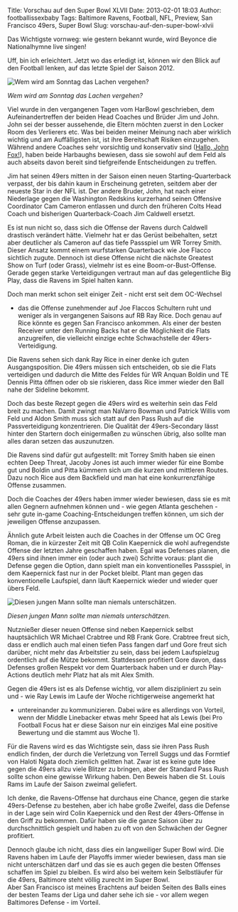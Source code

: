 Title: Vorschau auf den Super Bowl XLVII
Date: 2013-02-01 18:03
Author: footballissexbaby
Tags: Baltimore Ravens, Football, NFL, Preview, San Francisco 49ers, Super Bowl
Slug: vorschau-auf-den-super-bowl-xlvii

Das Wichtigste vornweg: wie gestern bekannt wurde, wird Beyonce die
Nationalhymne live singen!

Uff, bin ich erleichtert. Jetzt wo das erledigt ist, können wir den
Blick auf den Football lenken, auf das letzte Spiel der Saison 2012.

![Wem wird am Sonntag das Lachen vergehen?][] 

*Wem wird am Sonntag das Lachen vergehen?*

Viel wurde in den vergangenen Tagen vom HarBowl geschrieben, dem
Aufeinandertreffen der beiden Head Coaches und Brüder Jim und John. John
sei der besser aussehende, die Eltern möchten zuerst in den Locker Room
des Verlierers etc. Was bei beiden meiner Meinung nach aber wirklich
wichtig und am Auffälligsten ist, ist ihre Bereitschaft Risiken
einzugehen. Während andere Coaches sehr vorsichtig und konservativ sind
([Hallo, John Fox!][]), haben beide Harbaughs bewiesen, dass sie sowohl
auf dem Feld als auch abseits davon bereit sind tiefgreifende
Entscheidungen zu treffen.

Jim hat seinen 49ers mitten in der Saison einen neuen
Starting-Quarterback verpasst, der bis dahin kaum in Erscheinung
getreten, seitdem aber der neueste Star in der NFL ist. Der andere
Bruder, John, hat nach einer Niederlage gegen die Washington Redskins
kurzerhand seinen Offensive Coordinator Cam Cameron entlassen und durch
den früheren Colts Head Coach und bisherigen Quarterback-Coach Jim
Caldwell ersetzt.

Es ist nun nicht so, dass sich die Offense der Ravens durch Caldwell
drastisch verändert hätte. Vielmehr hat er das Gerüst beibehalten, setzt
aber deutlicher als Cameron auf das tiefe Passspiel um WR Torrey Smith.
Dieser Ansatz kommt einem wurfstarken Quarterback wie Joe Flacco
sichtlich zugute. Dennoch ist diese Offense nicht die nächste Greatest
Show on Turf (oder Grass), vielmehr ist es eine Boom-or-Bust-Offense.
Gerade gegen starke Verteidigungen vertraut man auf das gelegentliche
Big Play, dass die Ravens im Spiel halten kann.

Doch man merkt schon seit einiger Zeit - nicht erst seit dem OC-Wechsel
- das die Offense zunehmender auf Joe Flaccos Schultern ruht und weniger
als in vergangenen Saisons auf RB Ray Rice. Doch genau auf Rice könnte
es gegen San Francisco ankommen. Als einer der besten Receiver unter den
Running Backs hat er die Möglichkeit die Flats anzugreifen, die
vielleicht einzige echte Schwachstelle der 49ers-Verteidigung.

Die Ravens sehen sich dank Ray Rice in einer denke ich guten
Ausgangsposition. Die 49ers müssen sich entscheiden, ob sie die Flats
verteidigen und dadurch die Mitte des Feldes für WR Anquan Boldin und TE
Dennis Pitta öffnen oder ob sie riskieren, dass Rice immer wieder den
Ball nahe der Sideline bekommt.

Doch das beste Rezept gegen die 49ers wird es weiterhin sein das Feld
breit zu machen. Damit zwingt man NaVarro Bowman und Patrick Willis vom
Feld und Aldon Smith muss sich statt auf den Pass Rush auf die
Passverteidigung konzentrieren. Die Qualität der 49ers-Secondary lässt
hinter den Startern doch einigermaßen zu wünschen übrig, also sollte man
alles daran setzen das auszunutzen.

Die Ravens sind dafür gut aufgestellt: mit Torrey Smith haben sie einen
echten Deep Threat, Jacoby Jones ist auch immer wieder für eine Bombe
gut und Boldin und Pitta kümmern sich um die kurzen und mittleren
Routes. Dazu noch Rice aus dem Backfield und man hat eine
konkurrenzfähige Offense zusammen.

Doch die Coaches der 49ers haben immer wieder bewiesen, dass sie es mit
allen Gegnern aufnehmen können und - wie gegen Atlanta geschehen - sehr
gute in-game Coaching-Entscheidungen treffen können, um sich der
jeweiligen Offense anzupassen.

Ähnlich gute Arbeit leisten auch die Coaches in der Offense um OC Greg
Roman, die in kürzester Zeit mit QB Colin Kaepernick die wohl
aufregendste Offense der letzten Jahre geschaffen haben. Egal was
Defenses planen, die 49ers sind ihnen immer ein (oder auch zwei)
Schritte voraus: plant die Defense gegen die Option, dann spielt man ein
konventionelles Passspiel, in dem Kaepernick fast nur in der Pocket
bleibt. Plant man gegen das konventionelle Laufspiel, dann läuft
Kaepernick wieder und wieder quer übers Feld.

![Diesen jungen Mann sollte man niemals unterschätzen.][] 

*Diesen jungen Mann sollte man niemals unterschätzen.*

Nutznießer dieser neuen Offense sind neben Kaepernick selbst
hauptsächlich WR Michael Crabtree und RB Frank Gore. Crabtree freut
sich, dass er endlich auch mal einen tiefen Pass fangen darf und Gore
freut sich darüber, nicht mehr das Arbeitstier zu sein, dass bei jedem
Laufspielzug ordentlich auf die Mütze bekommt. Stattdessen profitiert
Gore davon, dass Defenses großen Respekt vor dem Quarterback haben und
er durch Play-Actions deutlich mehr Platz hat als mit Alex Smith.

Gegen die 49ers ist es als Defense wichtig, vor allem diszipliniert zu
sein und - wie Ray Lewis im Laufe der Woche richtigerweise angemerkt hat
- untereinander zu kommunizieren. Dabei wäre es allerdings von Vorteil,
wenn der Middle Linebacker etwas mehr Speed hat als Lewis (bei Pro
Football Focus hat er diese Saison nur ein einziges Mal eine positive
Bewertung und die stammt aus Woche 1).

Für die Ravens wird es das Wichtigste sein, dass sie ihren Pass Rush
endlich finden, der durch die Verletzung von Terrell Suggs und das
Formtief von Haloti Ngata doch ziemlich gelitten hat. Zwar ist es keine
gute Idee gegen die 49ers allzu viele Blitzer zu bringen, aber der
Standard Pass Rush sollte schon eine gewisse Wirkung haben. Den Beweis
haben die St. Louis Rams im Laufe der Saison zweimal geliefert.

Ich denke, die Ravens-Offense hat durchaus eine Chance, gegen die starke
49ers-Defense zu bestehen, aber ich habe große Zweifel, dass die Defense
in der Lage sein wird Colin Kaepernick und den Rest der 49ers-Offense in
den Griff zu bekommen. Dafür haben sie die ganze Saison über zu
durchschnittlich gespielt und haben zu oft von den Schwächen der Gegner
profitiert.

Dennoch glaube ich nicht, dass dies ein langweiliger Super Bowl wird.
Die Ravens haben im Laufe der Playoffs immer wieder bewiesen, dass man
sie nicht unterschätzen darf und das sie es auch gegen die besten
Offenses schaffen im Spiel zu bleiben. Es wird also bei weitem kein
Selbstläufer für die 49ers, Baltimore steht völlig zurecht im Super
Bowl.  
Aber San Francisco ist meines Erachtens auf beiden Seiten des Balls
eines der besten Teams der Liga und daher sehe ich sie - vor allem wegen
Baltimores Defense - im Vorteil.

  [Wem wird am Sonntag das Lachen vergehen?]: |filename|/images/jim_john_harbaugh_superbowl_640-300x171.jpg
  [Hallo, John Fox!]: |filename|john-fox-und-die-mutlosigkeit.md
  [Diesen jungen Mann sollte man niemals unterschätzen.]: |filename|/images/gore-300x225.jpg
